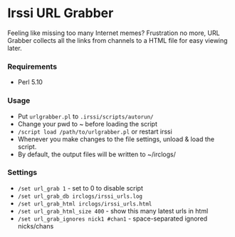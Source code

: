 # Irssi URL Grabber
Feeling like missing too many Internet memes? Frustration no more, URL Grabber collects all the links from channels to a HTML file for easy viewing later.

### Requirements
* Perl 5.10

### Usage
* Put <code>urlgrabber.pl</code> to <code>.irssi/scripts/autorun/</code>
* Change your pwd to ~ before loading the script
* <code>/script load /path/to/urlgrabber.pl</code> or restart irssi
* Whenever you make changes to the file settings, unload & load the script.
* By default, the output files will be written to ~/irclogs/

### Settings
* <code>/set url_grab 1</code> - set to 0 to disable script
* <code>/set url_grab_db irclogs/irssi_urls.log </code>
* <code>/set url_grab_html irclogs/irssi_urls.html</code>
* <code>/set url_grab_html_size 400</code> - show this many latest urls in html
* <code>/set url_grab_ignores nick1 #chan1</code> - space-separated ignored nicks/chans

